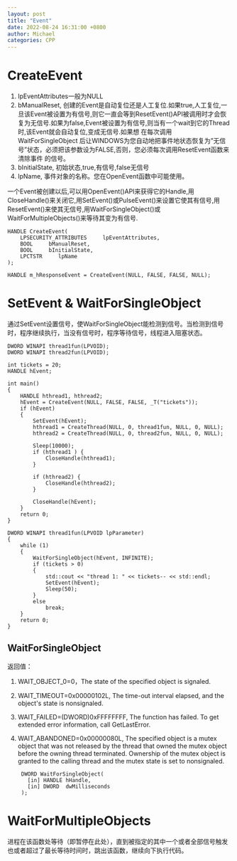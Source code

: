 ```yaml
---
layout: post
title: "Event"
date: 2022-08-24 16:31:00 +0800
author: Michael
categories: CPP
---
```


# CreateEvent
1. lpEventAttributes一般为NULL
2. bManualReset, 创建的Event是自动复位还是人工复位.如果true,人工复位,一旦该Event被设置为有信号,则它一直会等到ResetEvent()API被调用时才会恢复为无信号.如果为false,Event被设置为有信号,则当有一个wait到它的Thread时,该Event就会自动复位,变成无信号.如果想 在每次调用WaitForSingleObject 后让WINDOWS为您自动地把事件地状态恢复为”无信号”状态，必须把该参数设为FALSE,否则，您必须每次调用ResetEvent函数来清除事件 的信号。
3. bInitialState, 初始状态,true,有信号,false无信号   
4. lpName, 事件对象的名称。您在OpenEvent函数中可能使用。

一个Event被创建以后,可以用OpenEvent()API来获得它的Handle,用CloseHandle()来关闭它,用SetEvent()或PulseEvent()来设置它使其有信号,用ResetEvent()来使其无信号,用WaitForSingleObject()或WaitForMultipleObjects()来等待其变为有信号. 

	HANDLE CreateEvent(
        LPSECURITY_ATTRIBUTES     lpEventAttributes, 
        BOOL     bManualReset,                                           
        BOOL     bInitialState,                                         
        LPCTSTR     lpName       
    );   

	HANDLE m_hResponseEvent = CreateEvent(NULL, FALSE, FALSE, NULL);

# SetEvent & WaitForSingleObject
通过SetEvent设置信号，使WaitForSingleObject能检测到信号。当检测到信号时，程序继续执行，当没有信号时，程序等待信号，线程进入阻塞状态。

	DWORD WINAPI thread1fun(LPVOID);
	DWORD WINAPI thread2fun(LPVOID);
	
	int tickets = 20;
	HANDLE hEvent;
	
	int main()
	{
	    HANDLE hthread1, hthread2;
	    hEvent = CreateEvent(NULL, FALSE, FALSE, _T("tickets"));
	    if (hEvent)
	    {
	        SetEvent(hEvent);
	        hthread1 = CreateThread(NULL, 0, thread1fun, NULL, 0, NULL);
	        hthread2 = CreateThread(NULL, 0, thread2fun, NULL, 0, NULL);
	
	        Sleep(10000);
	        if (hthread1 ) {
	            CloseHandle(hthread1);
	        }
	
	        if (hthread2) {
	            CloseHandle(hthread2);
	        }
	
	        CloseHandle(hEvent);
	    }   
	    return 0;
	}
	
	DWORD WINAPI thread1fun(LPVOID lpParameter)
	{
	    while (1)
	    {
	        WaitForSingleObject(hEvent, INFINITE);
	        if (tickets > 0)
	        {
	            std::cout << "thread 1: " << tickets-- << std::endl;
	            SetEvent(hEvent);
	            Sleep(50);
	        }
	        else
	            break;        
	    }
	    return 0;
	}

## WaitForSingleObject
返回值：  

1. WAIT_OBJECT_0=0，The state of the specified object is signaled.
2. WAIT_TIMEOUT=0x00000102L, The time-out interval elapsed, and the object's state is nonsignaled.
3. WAIT_FAILED=(DWORD)0xFFFFFFFF, The function has failed. To get extended error information, call GetLastError.
4. WAIT_ABANDONED=0x00000080L, The specified object is a mutex object that was not released by the thread that owned the mutex object before the owning thread terminated. Ownership of the mutex object is granted to the calling thread and the mutex state is set to nonsignaled.



		DWORD WaitForSingleObject(
		  [in] HANDLE hHandle,
		  [in] DWORD  dwMilliseconds
		);

# WaitForMultipleObjects
进程在该函数处等待（即暂停在此处），直到被指定的其中一个或者全部信号触发  也或者超过了最长等待时间时，跳出该函数，继续向下执行代码。